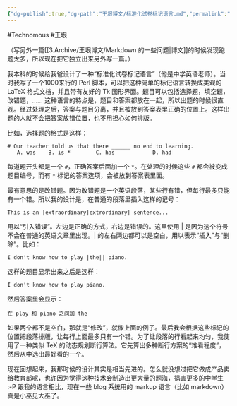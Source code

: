 ```yaml
---
{"dg-publish":true,"dg-path":"王垠博文/标准化试卷标记语言.md","permalink":"/王垠博文/标准化试卷标记语言/","created":"2023-12-12T15:24:27.000+08:00","updated":"2023-12-12T15:27:11.000+08:00"}
---
```


#Technomous #王垠 

（写另外一篇[[3.Archive/王垠博文/Markdown 的一些问题\|博文]]的时候发现跑题太多，所以现在把它独立出来另外写一篇。）

我本科的时候给我爸设计了一种“标准化试卷标记语言”（他是中学英语老师）。当时我写了一个1000来行的 Perl 脚本，可以把这种简单的标记语言转换成美观的 LaTeX 格式文档，并且带有友好的 Tk 图形界面。题目可以包括选择题，填空题，改错题，…… 这种语言的特点是，题目和答案都放在一起，所以出题的时候很直观。经过处理之后，答案与题目分离，并且被放到答案表里正确的位置上。这样出题的人就不会把答案放错位置，也不用担心如何排版。

比如，选择题的格式是这样：

```
# Our teacher told us that there ______ no end to learning.
   A. was    B. is *        C. has            D. had
```

每道题开头都是一个 `#`，正确答案后面加一个 `*`。在处理的时候这些 `#` 都会被变成题目编号，而有 `*` 标记的答案选项，会被放到答案表里面。

最有意思的是改错题。因为改错题是一个英语段落，某些行有错，但每行最多只能有一个错。所以我的设计是，在普通的段落里插入这样的记号：

```
This is an |extraordinary|extrordinary| sentence...
```

用以“引入错误”。左边是正确的方式，右边是错误的。这里使用 | 是因为这个符号不会在普通的英语文章里出现。| 的左右两边都可以是空白，用以表示“插入”与“删除”。比如：

```
I don't know how to play |the|| piano.
```

这样的题目显示出来之后是这样：

```
I don't know how to play piano.
```

然后答案里会显示：

```
在 play 和 piano 之间加 the
```

如果两个都不是空白，那就是“修改”，就像上面的例子。最后我会根据这些标记的位置把段落排版，让每行上面最多只有一个错。为了让段落的行看起来均匀，我使用了一种类似 TeX 的动态规划断行算法。它先算出多种断行方案的“难看程度”，然后从中选出最好看的一个。

现在回想起来，我那时候的设计其实是相当先进的。怎么就没想过把它做成产品卖给教育部呢，也许因为觉得这种技术会制造出更大量的题海，祸害更多的中学生 :-P 跟我的语言相比，现在一些 blog 系统用的 markup 语言（比如 markdown）真是小巫见大巫了。